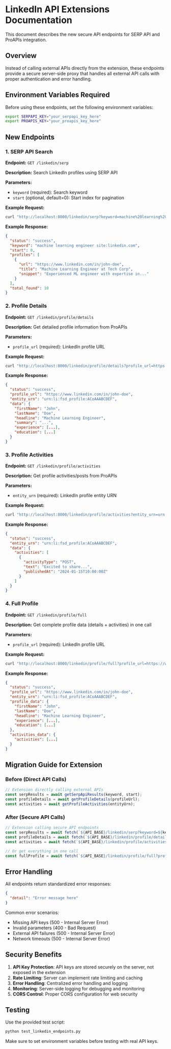 # LinkedIn API Extensions Documentation

This document describes the new secure API endpoints for SERP API and ProAPIs integration.

## Overview

Instead of calling external APIs directly from the extension, these endpoints provide a secure server-side proxy that handles all external API calls with proper authentication and error handling.

## Environment Variables Required

Before using these endpoints, set the following environment variables:

```bash
export SERPAPI_KEY="your_serpapi_key_here"
export PROAPIS_KEY="your_proapis_key_here"
```

## New Endpoints

### 1. SERP API Search

**Endpoint:** `GET /linkedin/serp`

**Description:** Search LinkedIn profiles using SERP API

**Parameters:**
- `keyword` (required): Search keyword
- `start` (optional, default=0): Start index for pagination

**Example Request:**
```bash
curl "http://localhost:8000/linkedin/serp?keyword=machine%20learning%20engineer%20site:linkedin.com&start=0"
```

**Example Response:**
```json
{
  "status": "success",
  "keyword": "machine learning engineer site:linkedin.com",
  "start": 0,
  "profiles": [
    {
      "url": "https://www.linkedin.com/in/john-doe",
      "title": "Machine Learning Engineer at Tech Corp",
      "snippet": "Experienced ML engineer with expertise in..."
    }
  ],
  "total_found": 10
}
```

### 2. Profile Details

**Endpoint:** `GET /linkedin/profile/details`

**Description:** Get detailed profile information from ProAPIs

**Parameters:**
- `profile_url` (required): LinkedIn profile URL

**Example Request:**
```bash
curl "http://localhost:8000/linkedin/profile/details?profile_url=https://www.linkedin.com/in/john-doe"
```

**Example Response:**
```json
{
  "status": "success",
  "profile_url": "https://www.linkedin.com/in/john-doe",
  "entity_urn": "urn:li:fsd_profile:ACoAAABCDEF",
  "data": {
    "firstName": "John",
    "lastName": "Doe",
    "headline": "Machine Learning Engineer",
    "summary": "...",
    "experience": [...],
    "education": [...]
  }
}
```

### 3. Profile Activities

**Endpoint:** `GET /linkedin/profile/activities`

**Description:** Get profile activities/posts from ProAPIs

**Parameters:**
- `entity_urn` (required): LinkedIn profile entity URN

**Example Request:**
```bash
curl "http://localhost:8000/linkedin/profile/activities?entity_urn=urn:li:fsd_profile:ACoAAABCDEF"
```

**Example Response:**
```json
{
  "status": "success",
  "entity_urn": "urn:li:fsd_profile:ACoAAABCDEF",
  "data": {
    "activities": [
      {
        "activityType": "POST",
        "text": "Excited to share...",
        "publishedAt": "2024-01-15T10:00:00Z"
      }
    ]
  }
}
```

### 4. Full Profile

**Endpoint:** `GET /linkedin/profile/full`

**Description:** Get complete profile data (details + activities) in one call

**Parameters:**
- `profile_url` (required): LinkedIn profile URL

**Example Request:**
```bash
curl "http://localhost:8000/linkedin/profile/full?profile_url=https://www.linkedin.com/in/john-doe"
```

**Example Response:**
```json
{
  "status": "success",
  "profile_url": "https://www.linkedin.com/in/john-doe",
  "entity_urn": "urn:li:fsd_profile:ACoAAABCDEF",
  "profile_data": {
    "firstName": "John",
    "lastName": "Doe",
    "headline": "Machine Learning Engineer",
    "experience": [...],
    "education": [...]
  },
  "activities_data": {
    "activities": [...]
  }
}
```

## Migration Guide for Extension

### Before (Direct API Calls)
```javascript
// Extension directly calling external APIs
const serpResults = await getSerpApiResults(keyword, start);
const profileDetails = await getProfileDetails(profileUrl);
const activities = await getProfileActivities(entityUrn);
```

### After (Secure API Calls)
```javascript
// Extension calling secure API endpoints
const serpResults = await fetch(`${API_BASE}/linkedin/serp?keyword=${keyword}&start=${start}`);
const profileDetails = await fetch(`${API_BASE}/linkedin/profile/details?profile_url=${profileUrl}`);
const activities = await fetch(`${API_BASE}/linkedin/profile/activities?entity_urn=${entityUrn}`);

// Or get everything in one call
const fullProfile = await fetch(`${API_BASE}/linkedin/profile/full?profile_url=${profileUrl}`);
```

## Error Handling

All endpoints return standardized error responses:

```json
{
  "detail": "Error message here"
}
```

Common error scenarios:
- Missing API keys (500 - Internal Server Error)
- Invalid parameters (400 - Bad Request)
- External API failures (500 - Internal Server Error)
- Network timeouts (500 - Internal Server Error)

## Security Benefits

1. **API Key Protection**: API keys are stored securely on the server, not exposed in the extension
2. **Rate Limiting**: Server can implement rate limiting and caching
3. **Error Handling**: Centralized error handling and logging
4. **Monitoring**: Server-side logging for debugging and monitoring
5. **CORS Control**: Proper CORS configuration for web security

## Testing

Use the provided test script:

```bash
python test_linkedin_endpoints.py
```

Make sure to set environment variables before testing with real API keys.